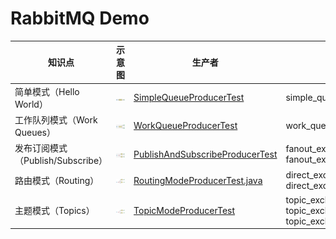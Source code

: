 # RabbitMQ Demo

| 知识点                       | 示意图 | 生产者                                                                                                                         | 交换机和队列                                                                                                                                                   | 消费者                                                                                                                                                                                                                                                                              |
|---------------------------|-----|-----------------------------------------------------------------------------------------------------------------------------|----------------------------------------------------------------------------------------------------------------------------------------------------------|----------------------------------------------------------------------------------------------------------------------------------------------------------------------------------------------------------------------------------------------------------------------------------|
| 简单模式（Hello World）         | ![简单模式.png](doc%2F%E7%AE%80%E5%8D%95%E6%A8%A1%E5%BC%8F.png) | [SimpleQueueProducerTest](rabbitmq-producer%2Fsrc%2Ftest%2Fjava%2Fcom%2Ftianyuchan%2Fservice%2FSimpleQueueProducerTest.java) | simple_queue                                                                                                                                             | [SimpleQueueListener](rabbitmq-consumer%2Fsrc%2Fmain%2Fjava%2Fcom%2Ftianyuchan%2Fservice%2FSimpleQueueListener.java)                                                                                                                                                             |
| 工作队列模式（Work Queues）       | ![工作队列.png](doc%2F%E5%B7%A5%E4%BD%9C%E9%98%9F%E5%88%97.png) | [WorkQueueProducerTest](rabbitmq-producer%2Fsrc%2Ftest%2Fjava%2Fcom%2Ftianyuchan%2Fservice%2FWorkQueueProducerTest.java)    | work_queue                                                                                                                                               | [WorkQueueListener](rabbitmq-consumer%2Fsrc%2Fmain%2Fjava%2Fcom%2Ftianyuchan%2Fservice%2FWorkQueueListener.java) </br>[WorkQueueListener2](rabbitmq-consumer%2Fsrc%2Fmain%2Fjava%2Fcom%2Ftianyuchan%2Fservice%2FWorkQueueListener2.java)                                         |
| 发布订阅模式（Publish/Subscribe） | ![发布订阅模式.png](doc%2F%E5%8F%91%E5%B8%83%E8%AE%A2%E9%98%85%E6%A8%A1%E5%BC%8F.png) | [PublishAndSubscribeProducerTest](rabbitmq-producer%2Fsrc%2Ftest%2Fjava%2Fcom%2Ftianyuchan%2Fservice%2FPublishAndSubscribeProducerTest.java) | fanout_exchange==>fanout_queue1 </br>fanout_exchange==>fanout_queue2                                                                                     | [PublishAndSubscribeConsumer](rabbitmq-consumer%2Fsrc%2Fmain%2Fjava%2Fcom%2Ftianyuchan%2Fservice%2FPublishAndSubscribeConsumer.java) </br>[PublishAndSubscribeConsumer2](rabbitmq-consumer%2Fsrc%2Fmain%2Fjava%2Fcom%2Ftianyuchan%2Fservice%2FPublishAndSubscribeConsumer2.java) |
| 路由模式（Routing）             |  ![路由模式.png](doc%2F%E8%B7%AF%E7%94%B1%E6%A8%A1%E5%BC%8F.png) | [RoutingModeProducerTest.java](rabbitmq-producer%2Fsrc%2Ftest%2Fjava%2Fcom%2Ftianyuchan%2Fservice%2FRoutingModeProducerTest) | direct_exchange==routing_key1==>direct_queue1 </br>direct_exchange==routing_key2==>direct_queue2                                                         | [RoutingModeConsumer](rabbitmq-consumer%2Fsrc%2Fmain%2Fjava%2Fcom%2Ftianyuchan%2Fservice%2FRoutingModeConsumer.java) </br>[RoutingModeConsumer2](rabbitmq-consumer%2Fsrc%2Fmain%2Fjava%2Fcom%2Ftianyuchan%2Fservice%2FRoutingModeConsumer2.java)                                 |
| 主题模式（Topics）              | ![主题模式.png](doc%2F%E4%B8%BB%E9%A2%98%E6%A8%A1%E5%BC%8F.png) | [TopicModeProducerTest](rabbitmq-producer%2Fsrc%2Ftest%2Fjava%2Fcom%2Ftianyuchan%2Fservice%2FTopicModeProducerTest.java) | topic_exchange==item.send(item.*)==>topic_queue1 </br>topic_exchange==item.send(item.#)==>topic_queue2 </br>topic_exchange==item.send.abc(item.#)==>topic_queue2 | [TopicModeConsumer](rabbitmq-consumer%2Fsrc%2Fmain%2Fjava%2Fcom%2Ftianyuchan%2Fservice%2FTopicModeConsumer.java) </br> [TopicModeConsumer2.java](rabbitmq-consumer%2Fsrc%2Fmain%2Fjava%2Fcom%2Ftianyuchan%2Fservice%2FTopicModeConsumer2.java)  |